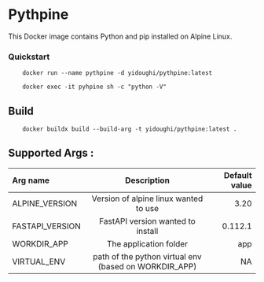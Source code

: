 # Pythpine

This Docker image contains Python and pip installed on Alpine Linux.

### Quickstart

        docker run --name pythpine -d yidoughi/pythpine:latest
        
        docker exec -it pyhpine sh -c "python -V" 

## Build 

        docker buildx build --build-arg -t yidoughi/pythpine:latest .

## Supported Args :

| Arg name  | Description          | Default value |
| :--------------- |:---------------:| -----------------:|
| ALPINE_VERSION  |   Version of alpine linux wanted to use |  3.20 |
| FASTAPI_VERSION | FastAPI version wanted to install | 0.112.1 
| WORKDIR_APP     | The application folder             |   app |
| VIRTUAL_ENV | path of the python virtual env (based on WORKDIR_APP)| NA     |
